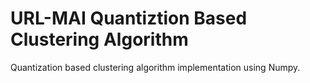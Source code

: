 # URL-MAI Quantiztion Based Clustering Algorithm
Quantization based clustering algorithm implementation using Numpy.
